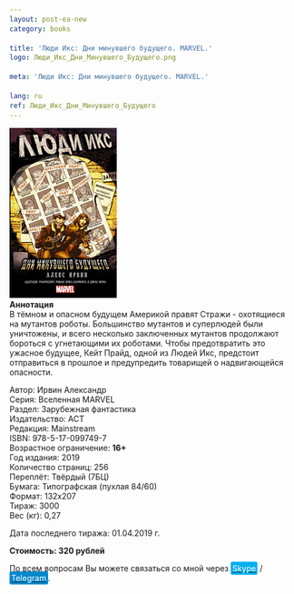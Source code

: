 ```yaml
---
layout: post-ea-new
category: books

title: 'Люди Икс: Дни минувшего будущего. MARVEL.'
logo: Люди_Икс_Дни_Минувшего_Будущего.png

meta: 'Люди Икс: Дни минувшего будущего. MARVEL.'

lang: ru
ref: Люди_Икс_Дни_Минувшего_Будущего
---
```


<a data-fancybox="gallery" href="/img/books/Люди_Икс_Дни_Минувшего_Будущего.png"><img src="/img/books/Люди_Икс_Дни_Минувшего_Будущего.png" alt=""></a>  
**Аннотация**  
В тёмном и опасном будущем Америкой правят Стражи - охотящиеся на мутантов роботы. Большинство мутантов и суперлюдей были уничтожены, и всего несколько заключенных мутантов продолжают бороться с угнетающими их роботами. Чтобы предотвратить это ужасное будущее, Кейт Прайд, одной из Людей Икс, предстоит отправиться в прошлое и предупредить товарищей о надвигающейся опасности.

Автор: Ирвин Александр  
Серия: Вселенная MARVEL  
Раздел: Зарубежная фантастика  
Издательство: АСТ  
Редакция: Mainstream  
ISBN: 978-5-17-099749-7  
Возрастное ограничение: **16+**  
Год издания: 2019  
Количество страниц: 256  
Переплёт: Твёрдый  (7БЦ)  
Бумага: Типографская (пухлая 84/60)  
Формат: 132х207  
Тираж: 3000  
Вес (кг): 0,27

Дата последнего тиража:	01.04.2019 г.

**Стоимость: 320 рублей**

По всем вопросам Вы можете связаться со мной через <a href="skype:chutkoy89?call" target="_blank"><span style="background-color:#00aff0; color:white; padding:3px; border-radius: 3px">Skype</span></a> / <a href="https://t.me/chutkoy" target="_blank"><span style="background-color:#0088cc; color:white; padding:3px; border-radius: 3px">Telegram</span></a>.